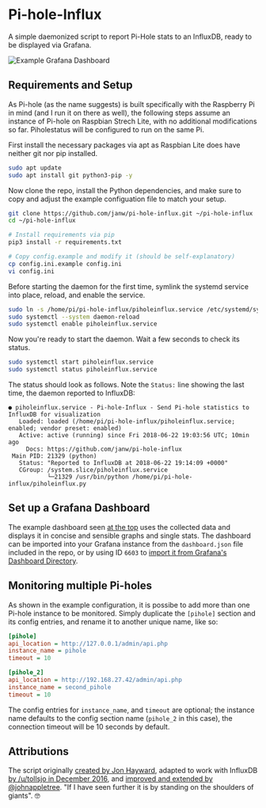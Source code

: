 # Pi-hole-Influx

A simple daemonized script to report Pi-Hole stats to an InfluxDB, ready to be displayed via Grafana.

![Example Grafana Dashboard](.readme-assets/dashboard.png)

## Requirements and Setup

As Pi-hole (as the name suggests) is built specifically with the Raspberry Pi in mind (and I run it on there as well), the following steps assume an instance of Pi-hole on Raspbian Strech Lite, with no additional modifications so far. Piholestatus will be configured to run on the same Pi.

First install the necessary packages via apt as Raspbian Lite does have neither git nor pip installed.

```bash
sudo apt update
sudo apt install git python3-pip -y
```

Now clone the repo, install the Python dependencies, and make sure to copy and adjust the example configuation file to match your setup.

```bash
git clone https://github.com/janw/pi-hole-influx.git ~/pi-hole-influx
cd ~/pi-hole-influx

# Install requirements via pip
pip3 install -r requirements.txt

# Copy config.example and modify it (should be self-explanatory)
cp config.ini.example config.ini
vi config.ini
```

Before starting the daemon for the first time, symlink the systemd service into place, reload, and enable the service.

```bash
sudo ln -s /home/pi/pi-hole-influx/piholeinflux.service /etc/systemd/system/
sudo systemctl --system daemon-reload
sudo systemctl enable piholeinflux.service
```

Now you're ready to start the daemon. Wait a few seconds to check its status.

```bash
sudo systemctl start piholeinflux.service
sudo systemctl status piholeinflux.service
```

The status should look as follows. Note the `Status:` line showing the last time, the daemon reported to InfluxDB:

```text
● piholeinflux.service - Pi-hole-Influx - Send Pi-hole statistics to InfluxDB for visualization
   Loaded: loaded (/home/pi/pi-hole-influx/piholeinflux.service; enabled; vendor preset: enabled)
   Active: active (running) since Fri 2018-06-22 19:03:56 UTC; 10min ago
     Docs: https://github.com/janw/pi-hole-influx
 Main PID: 21329 (python)
   Status: "Reported to InfluxDB at 2018-06-22 19:14:09 +0000"
   CGroup: /system.slice/piholeinflux.service
           └─21329 /usr/bin/python /home/pi/pi-hole-influx/piholeinflux.py
```

## Set up a Grafana Dashboard

The example dashboard seen [at the top](#pi-hole-influx) uses the collected data and displays it in concise and sensible graphs and single stats. The dashboard can be imported into your Grafana instance from the `dashboard.json` file included in the repo, or by using ID `6603` to [import it from Grafana's Dashboard Directory](https://grafana.com/dashboards/6603).

## Monitoring multiple Pi-holes

As shown in the example configuration, it is possibe to add more than one Pi-hole instance to be monitored. Simply duplicate the `[pihole]` section and its config entries, and rename it to another unique name, like so:

```ini
[pihole]
api_location = http://127.0.0.1/admin/api.php
instance_name = pihole
timeout = 10

[pihole_2]
api_location = http://192.168.27.42/admin/api.php
instance_name = second_pihole
timeout = 10
```

The config entries for `instance_name`, and `timeout` are optional; the instance name defaults to the config section name (`pihole_2` in this case), the connection timeout will be 10 seconds by default.

## Attributions

The script originally [created by Jon Hayward](https://fattylewis.com/Graphing-pi-hole-stats/), adapted to work with InfluxDB [by /u/tollsjo in December 2016](https://github.com/sco01/piholestatus), and [improved and extended by @johnappletree](https://github.com/johnappletree/piholestatus). "If I have seen further it is by standing on the shoulders of giants". 🤓
